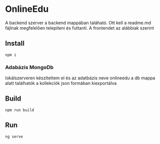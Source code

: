 # OnlineEdu
A backend szerver a backend mappában taláható. Ott kell a readme.md fájlnak megfelelően telepíteni és futtanti. 
A frontendet az alábbiak szerint

## Install

    npm i

### Adabázis MongoDb 
lokálszerveren készítettem el és az adatbázis neve onlineedu
a db mappa alatt találhatók a kollekciók json formában kiexportálva

## Build

    npm run build

## Run

    ng serve


